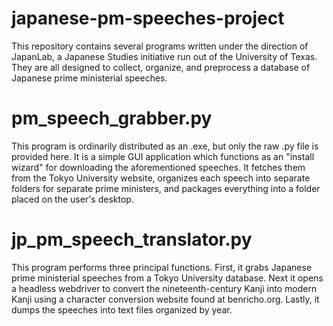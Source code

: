 # japanese-pm-speeches-project
This repository contains several programs written under the direction of JapanLab, a Japanese Studies initiative run out of the University of Texas. They are all designed to collect, organize, and preprocess a database of Japanese prime ministerial speeches. 

# pm_speech_grabber.py
This program is ordinarily distributed as an .exe, but only the raw .py file is provided here. It is a simple GUI application which functions as an "install wizard" for downloading the aforementioned speeches. It fetches them from the Tokyo University website, organizes each speech into separate folders for separate prime ministers, and packages everything into a folder placed on the user's desktop. 

# jp_pm_speech_translator.py
This program performs three principal functions. First, it grabs Japanese prime ministerial speeches from a Tokyo University database. Next  it opens a headless webdriver to convert the nineteenth-century Kanji into modern Kanji using a character conversion website found at benricho.org. Lastly, it dumps the speeches into text files organized by year.
